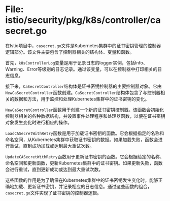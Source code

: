 # File: istio/security/pkg/k8s/controller/casecret.go

在Istio项目中，`casecret.go`文件是Kubernetes集群中的证书密钥管理的控制器逻辑部分。该文件主要包含了控制器相关的结构体、变量和函数。

首先，`k8sControllerLog`变量是用于记录日志的logger实例，包括Info、Warning、Error等级别的日志记录。通过该变量，可以在控制器中打印相关的日志信息。

接下来，`CaSecretController`结构体是证书密钥控制器的主要控制器对象。它由`NewCaSecretController`函数创建。`CaSecretController`结构体包含了与控制器相关的数据和方法，用于监控和处理Kubernetes集群中的证书密钥的变化。

`NewCaSecretController`函数用于创建一个新的证书密钥控制器。该函数会初始化控制器相关的各种数据结构，并设置事件处理程序和处理器函数，以便在证书密钥对象发生变化时进行相应的操作。

`LoadCASecretWithRetry`函数是用于加载证书密钥的函数。它会根据指定的名称和命名空间，从Kubernetes集群中获取证书密钥的数据。如果加载失败，函数会进行重试，直到成功加载或达到最大重试次数。

`UpdateCASecretWithRetry`函数用于更新证书密钥的函数。它会根据给定的名称、命名空间和更新函数，更新Kubernetes集群中的证书密钥。如果更新失败，函数会进行重试，直到更新成功或达到最大重试次数。

这些函数的作用是为了确保在Kubernetes集群中的证书密钥发生变化时，能够正确地加载、更新证书密钥，并记录相应的日志信息。通过这些函数的组合，`casecret.go`文件实现了证书密钥的控制器逻辑。

